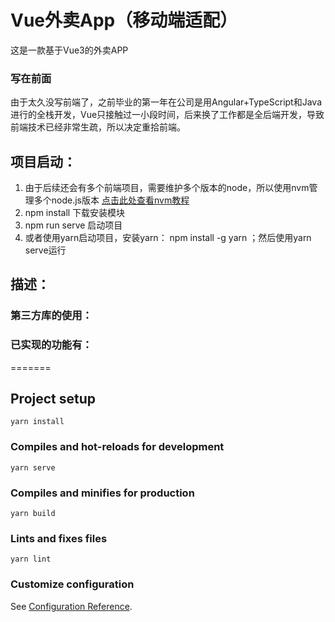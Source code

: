 # Vue外卖App（移动端适配）
这是一款基于Vue3的外卖APP
### 写在前面
由于太久没写前端了，之前毕业的第一年在公司是用Angular+TypeScript和Java进行的全栈开发，Vue只接触过一小段时间，后来换了工作都是全后端开发，导致前端技术已经非常生疏，所以决定重拾前端。
## 项目启动：
1. 由于后续还会有多个前端项目，需要维护多个版本的node，所以使用nvm管理多个node.js版本
 [点击此处查看nvm教程](https://blog.csdn.net/qq_22182989/article/details/125387145)
3. npm install 下载安装模块
4. npm run serve 启动项目
5. 或者使用yarn启动项目，安装yarn： npm install -g yarn ；然后使用yarn serve运行
## 描述：


### 第三方库的使用：


### 已实现的功能有：


=======

## Project setup
```
yarn install
```

### Compiles and hot-reloads for development
```
yarn serve
```

### Compiles and minifies for production
```
yarn build
```

### Lints and fixes files
```
yarn lint
```

### Customize configuration
See [Configuration Reference](https://cli.vuejs.org/config/).
